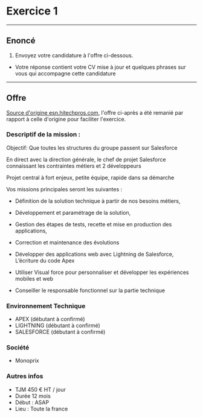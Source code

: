 # Exercice 1

---

## Enoncé

1. Envoyez votre candidature à l'offre ci-dessous.
- Votre réponse contient votre CV mise à jour et quelques phrases sur vous qui accompagne cette candidature

---

## Offre

[Source d'origine esn.hitechpros.com](https://esn.hitechpros.com/), l'offre ci-après a été remanié par rapport à celle d'origine pour faciliter l'exercice.

### Descriptif de la mission :

 
Objectif: Que toutes les structures du groupe passent sur Salesforce

En direct avec la direction générale, le chef de projet Salesforce connaissant les contraintes métiers et 2 développeurs

Projet central à fort enjeux, petite équipe, rapide dans sa démarche

Vos missions principales seront les suivantes :

- Définition de la solution technique à partir de nos besoins métiers,

- Développement et paramétrage de la solution,

- Gestion des étapes de tests, recette et mise en production des applications,

- Correction et maintenance des évolutions

- Développer des applications web avec Lightning de Salesforce, L’écriture du code Apex

- Utiliser Visual force pour personnaliser et développer les expériences mobiles et web

- Conseiller le responsable fonctionnel sur la partie technique

### Environnement Technique

- APEX (débutant à confirmé)
- LIGHTNING (débutant à confirmé)
- SALESFORCE (débutant à confirmé)

### Société

- Monoprix

### Autres infos

- TJM 450 € HT / jour
- Durée 12 mois
- Début : ASAP
- Lieu : Toute la france